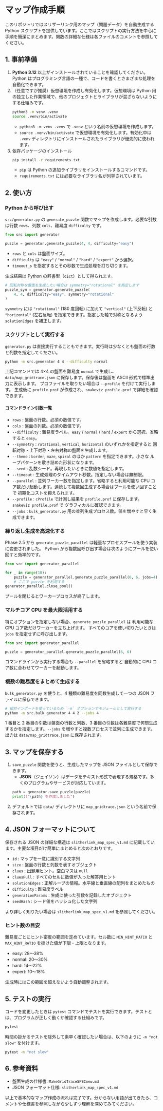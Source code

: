 # マップ作成手順

このリポジトリではスリザーリンク用のマップ（問題データ）を自動生成する Python スクリプトを提供しています。ここではスクリプトの実行方法を中心に手順を簡潔にまとめます。関数の詳細な仕様は各ファイルのコメントを参照してください。

## 1. 事前準備

1. **Python 3.12** 以上がインストールされていることを確認してください。Python はプログラミング言語の一種で、コードを書くとさまざまな処理を自動化できます。
2. （任意ですが推奨）仮想環境を作成し有効化します。仮想環境は Python 用の独立した作業領域で、他のプロジェクトとライブラリが混ざらないようにする仕組みです。
   ```bash
   python3 -m venv .venv
   source .venv/bin/activate
   ```
   - `python3 -m venv .venv` で `.venv` という名前の仮想環境を作成します。
   - `source .venv/bin/activate` で仮想環境を有効化します。有効化中は `.venv` ディレクトリにインストールされたライブラリが優先的に使われます。
3. 依存パッケージのインストール
   ```bash
   pip install -r requirements.txt
   ```
   - `pip` は Python の追加ライブラリをインストールするコマンドです。
   - `requirements.txt` には必要なライブラリ名が列挙されています。

## 2. 使い方

### Python から呼び出す

`src/generator.py` の `generate_puzzle` 関数でマップを作成します。必要な引数は行数 `rows`、列数 `cols`、難易度 `difficulty` です。

```python
from src import generator

puzzle = generator.generate_puzzle(4, 4, difficulty="easy")
```

- `rows` と `cols` は盤面サイズ。
- `difficulty` は `"easy"` / `"normal"` / `"hard"` / `"expert"` から選択。
- `timeout_s` を指定するとその秒数で生成処理を打ち切ります。

生成結果は Python の辞書型（`dict`）として得られます。

```python
# 回転対称な盤面を生成したい場合は symmetry="rotational" を指定します
puzzle_sym = generator.generate_puzzle(
    4, 4, difficulty="easy", symmetry="rotational"
)
```

`symmetry` には `"rotational"` (180 度回転) に加えて `"vertical"` (上下反転)
と `"horizontal"` (左右反転) を指定できます。指定した軸で対称となるよう
`solutionEdges` を補正します。

### スクリプトとして実行する

`generator.py` は直接実行することもできます。実行時は少なくとも盤面の行数と列数を指定してください。

```bash
python -m src.generator 4 4 --difficulty normal
```

上記コマンドでは 4×4 の盤面を難易度 `normal` で生成し、`data/map_gridtrace.json` に保存します。保存後は盤面を ASCII 形式で標準出力に表示します。
プロファイルを取りたい場合は `--profile` を付けて実行します。
生成後に `profile.prof` が作成され、`snakeviz profile.prof` で詳細を確認できます。

#### コマンドライン引数一覧

- `rows` : 盤面の行数。必須の数値です。
- `cols` : 盤面の列数。必須の数値です。
- `--difficulty` : 難易度ラベル。`easy` / `normal` / `hard` / `expert` から選択。省略すると `easy`。
- `--symmetry` : `rotational`, `vertical`, `horizontal` のいずれかを指定すると
  回転対称・上下対称・左右対称の盤面を生成します。
- `--theme` : `border`, `maze`, `spiral` のほか `pattern` を指定できます。小さな
  ループパターンを敷き詰めた形状になります。
- `--seed` : 乱数シード。再現したいときに数値を指定します。
- `--timeout` : 生成処理のタイムアウト秒数。指定しない場合は無制限。
- `--parallel` : 並列ワーカー数を指定します。省略すると利用可能な CPU
  コア数だけ起動します。連続して複数回生成する場合はプールを使い回すことで
  初期化コストを抑えられます。
- `--profile` : `cProfile` で計測し結果を `profile.prof` に保存します。`snakeviz profile.prof` で
  グラフィカルに確認できます。
- `--jobs` : `bulk_generator.py` 用の並列生成プロセス数。値を増やすと早く生成できます。

### 繰り返し生成を高速化する

Phase 2.5 から `generate_puzzle_parallel` は軽量なプロセスプールを使う実装に変更されました。
Python から複数回呼び出す場合は次のようにプールを使い回すと効率的です。

```python
from src import generator_parallel

for _ in range(10):
    puzzle = generator_parallel.generate_puzzle_parallel(6, 6, jobs=4)
    # ここで puzzle を利用する
generator_parallel.close_pool()
```
プールを閉じるとワーカープロセスが終了します。

### マルチコア CPU を最大限活用する

特にオプションを指定しない場合、`generate_puzzle_parallel` は
利用可能な CPU コア数だけワーカーを立ち上げます。
すべてのコアを使い切りたいときは `jobs` を指定せずに呼び出します。

```python
from src import generator_parallel

puzzle = generator_parallel.generate_puzzle_parallel(6, 6)
```

コマンドラインから実行する場合も `--parallel` を省略すると
自動的に CPU コア数に合わせてワーカーを起動します。


### 複数の難易度をまとめて生成する

`bulk_generator.py` を使うと、4 種類の難易度を同数生成して一つの JSON ファイルに保存できます。


```bash
# 相対インポートを使っているため `-m` オプションでモジュールとして実行する
python -m src.bulk_generator 4 4 2 --jobs 4
```

1 番目と 2 番目の引数は盤面の行数と列数、3 番目の引数は各難易度で何問生成するかを指定します。`--jobs` を増やすと複数プロセスで並列に生成できます。出力は `data/map_gridtrace.json` に保存されます。

## 3. マップを保存する

1. `save_puzzle` 関数を使うと、生成したマップを JSON ファイルとして保存できます。
   - **JSON**（ジェイソン）はデータをテキスト形式で表現する規格です。多くのプログラムやサービスが対応しています。
   ```python
   path = generator.save_puzzle(puzzle)
   print(f"{path} を作成しました")
   ```
2. デフォルトでは `data/` ディレクトリに `map_gridtrace.json` という名前で保存されます。

## 4. JSON フォーマットについて

保存される JSON の詳細な構造は `slitherlink_map_spec_v1.md` に記載しています。主要な項目だけ簡単にまとめると次のとおりです。

- `id` : マップを一意に識別する文字列
- `size` : 盤面の行数と列数を表すオブジェクト
- `clues` : 出題用ヒント。空白マスは `null`
- `cluesFull` : すべてのセルに数値が入った解答用ヒント
- `solutionEdges` : 正解ループの情報。水平線と垂直線の配列をまとめたもの
- `difficulty` : 難易度ラベル
- `generationParams` : 生成に使った引数を記録したオブジェクト
- `seedHash` : シード値をハッシュ化した文字列

より詳しく知りたい場合は `slitherlink_map_spec_v1.md` を参照してください。

### ヒント数の目安

難易度ごとにヒント密度の範囲を定めています。セル数に `MIN_HINT_RATIO`
と `MAX_HINT_RATIO` を掛けた値が下限・上限となります。

- easy: 28〜38%
- normal: 20〜30%
- hard: 14〜22%
- expert: 10〜18%

生成時にはこの範囲を超えないよう自動調整されます。

## 5. テストの実行

コードを変更したときは `pytest` コマンドでテストを実行できます。テストとは、プログラムが正しく動くか確認する仕組みです。
```bash
pytest
```
時間の掛かるテストを除外して素早く確認したい場合は、以下のように `-m "not slow"` を付けます。
```bash
pytest -m "not slow"
```

## 6. 参考資料

- 盤面生成の仕様書: `MakeGridTraceSPECnew.md`
- JSON フォーマット仕様: `slitherlink_map_spec_v1.md`

以上で基本的なマップ作成の流れは完了です。分からない用語が出てきたら、コメントや仕様書を参照しながら少しずつ理解を深めてみてください。
